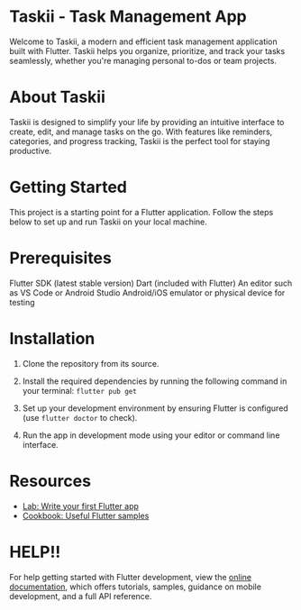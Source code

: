 # Taskii - Task Management App
Welcome to Taskii, a modern and efficient task management application built with Flutter. Taskii helps you organize, prioritize, and track your tasks seamlessly, whether you're managing personal to-dos or team projects.

# About Taskii
Taskii is designed to simplify your life by providing an intuitive interface to create, edit, and manage tasks on the go. With features like reminders, categories, and progress tracking, Taskii is the perfect tool for staying productive.

# Getting Started
This project is a starting point for a Flutter application. Follow the steps below to set up and run Taskii on your local machine.

# Prerequisites
Flutter SDK (latest stable version)
Dart (included with Flutter)
An editor such as VS Code or Android Studio
Android/iOS emulator or physical device for testing

# Installation
1. Clone the repository from its source.

2. Install the required dependencies by running the following command in your terminal: ```flutter pub get```

3. Set up your development environment by ensuring Flutter is configured (use ```flutter doctor``` to check).

4. Run the app in development mode using your editor or command line interface.

# Resources 
- [Lab: Write your first Flutter app](https://docs.flutter.dev/get-started/codelab)
- [Cookbook: Useful Flutter samples](https://docs.flutter.dev/cookbook)

# HELP!!
For help getting started with Flutter development, view the
[online documentation](https://docs.flutter.dev/), which offers tutorials,
samples, guidance on mobile development, and a full API reference.
